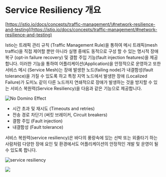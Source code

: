 # Service Resiliency 개요

[https://istio.io/docs/concepts/traffic-management/\#network-resilience-and-testing](https://istio.io/docs/concepts/traffic-management/#network-resilience-and-testing)

Istio는 트래픽 관리 규칙 \(Traffic Management Rule\)을 통하여 메시 트래픽\(mesh traffic\)을 직접 제어할 뿐만 아니라 실행 중에도 동적으로 구성 할 수 있는 명시적 장애 복구 \(opt-in failure recovery\) 및 결함 주입 기능\(fault injection features\)을 제공합니다. 이러한 기능을 통하여 어플리케이션\(Application\)을 안정적으로 운영하고 또한 서비스 메시 \(Service Mesh\)는 장애 발생한 노드\(failing node\)가 내결함성\(fault tolerance\)을 가질 수 있도록 하고 특정 지역 노드에서 발생한 장애 \(Localized Failure\)가 도미노 같이 다른 노드까지 연쇄적으로 장애가 발생하는 것을 방지할 수 있는 서비스 복원력\(Service Resiliency\)을 다음과 같은 기능으로 제공합니다.

![No Domino Effect](https://github.com/istiokrsg/istio_book_kr/tree/50e9e3d699dffedd253f64968a6b6fe18f85539d/.gitbook/assets/no_domino_effect.jpg)

* 시간 초과 및 재시도 \(Timeouts and retries\)
* 전송 경로 차단기 \(써킷 브레이커, Circuit breakers\)
* 결함 주입 \(Fault injection\)
* 내결함성 \(Fault tolerance\)

서비스 복원력\(service resiliency\)은 바다의 풍랑속에 있는 선박 또는 외줄타기 하는 사람처럼 다양한 장애 요인 및 환경에서도 어플리케이션의 안정적인 개발 및 운영이 될 수 있도록 합니다.

![service resiliency](https://github.com/istiokrsg/istio_book_kr/tree/50e9e3d699dffedd253f64968a6b6fe18f85539d/.gitbook/assets/resilience_ship.png)

![](https://github.com/istiokrsg/istio_book_kr/tree/50e9e3d699dffedd253f64968a6b6fe18f85539d/.gitbook/assets/requesttimeouts10.png)

